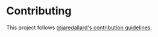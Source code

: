 # Contributing

This project follows [@jaredallard's contribution
guidelines](https://github.com/jaredallard/jaredallard/blob/master/CONTRIBUTING.md).

<!-- <<Stencil::Block(custom)>> -->

<!-- <</Stencil::Block>> -->

